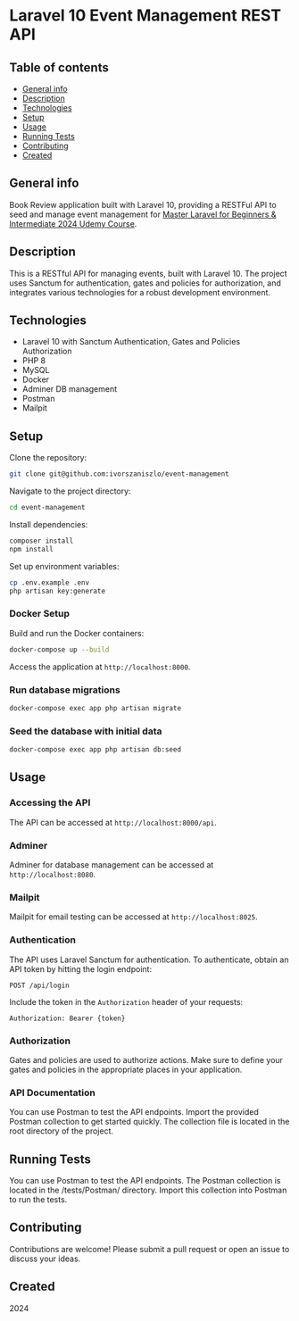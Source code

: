 # Laravel 10 Event Management REST API

## Table of contents
* [General info](#general-info)
* [Description](#description)
* [Technologies](#technologies)
* [Setup](#setup)
* [Usage](#usage)
* [Running Tests](#running-tests)
* [Contributing](#contributing)
* [Created](#created)

## General info

Book Review application built with Laravel 10, providing a RESTFul API to seed and manage event management for [Master Laravel for Beginners & Intermediate 2024 Udemy Course](https://www.udemy.com/course/laravel-beginner-fundamentals/learn/lecture/38206874#learning-tools).

## Description

This is a RESTful API for managing events, built with Laravel 10. The project uses Sanctum for authentication, gates and policies for authorization, and integrates various technologies for a robust development environment.

## Technologies

+ Laravel 10 with Sanctum Authentication, Gates and Policies Authorization
+ PHP 8
+ MySQL
+ Docker
+ Adminer DB management
+ Postman
+ Mailpit

## Setup

Clone the repository:

```bash
git clone git@github.com:ivorszaniszlo/event-management
```

Navigate to the project directory:

```bash
cd event-management
```

Install dependencies:

```bash
composer install
npm install
```

Set up environment variables:

```bash
cp .env.example .env
php artisan key:generate
```

### Docker Setup

Build and run the Docker containers:

```bash
docker-compose up --build
```

Access the application at `http://localhost:8000`.

### Run database migrations

```bash
docker-compose exec app php artisan migrate
```

### Seed the database with initial data

```bash
docker-compose exec app php artisan db:seed
```

## Usage

### Accessing the API

The API can be accessed at `http://localhost:8000/api`.

### Adminer

Adminer for database management can be accessed at `http://localhost:8080`.

### Mailpit

Mailpit for email testing can be accessed at `http://localhost:8025`.

### Authentication

The API uses Laravel Sanctum for authentication. To authenticate, obtain an API token by hitting the login endpoint:

```http
POST /api/login
```

Include the token in the `Authorization` header of your requests:

```http
Authorization: Bearer {token}
```

### Authorization

Gates and policies are used to authorize actions. Make sure to define your gates and policies in the appropriate places in your application.

### API Documentation

You can use Postman to test the API endpoints. Import the provided Postman collection to get started quickly. The collection file is located in the root directory of the project.

## Running Tests

You can use Postman to test the API endpoints. The Postman collection is located in the /tests/Postman/ directory. Import this collection into Postman to run the tests.

## Contributing

Contributions are welcome! Please submit a pull request or open an issue to discuss your ideas.

## Created

2024
